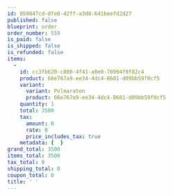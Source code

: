 ```yaml
---
id: 059847cd-dfe0-42ff-a3d8-641beefd2d27
published: false
blueprint: order
order_number: 559
is_paid: false
is_shipped: false
is_refunded: false
items:
  -
    id: cc3fb620-c800-4f41-a0e0-76994f9f82c4
    product: 66e767a9-ee34-4dc4-8681-d09bb59f0cf5
    variant:
      variant: Polmaraton
      product: 66e767a9-ee34-4dc4-8681-d09bb59f0cf5
    quantity: 1
    total: 3500
    tax:
      amount: 0
      rate: 0
      price_includes_tax: true
    metadata: {  }
grand_total: 3500
items_total: 3500
tax_total: 0
shipping_total: 0
coupon_total: 0
title: ' '
---
```

